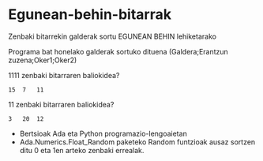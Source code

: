 # Egunean-behin-bitarrak
Zenbaki bitarrekin galderak sortu EGUNEAN BEHIN lehiketarako

Programa bat honelako galderak sortuko dituena (Galdera;Erantzun zuzena;Oker1;Oker2) 

  1111 zenbaki bitarraren baliokidea? 

    15 	7 	11

  11 zenbaki bitarraren baliokidea? 

    3 	20 	12


- Bertsioak Ada eta Python programazio-lengoaietan
- Ada.Numerics.Float_Random paketeko Random funtzioak ausaz sortzen ditu 0 eta 1en arteko zenbaki errealak.
